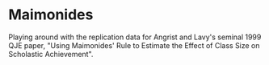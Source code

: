 # Maimonides
Playing around with the replication data for Angrist and Lavy's seminal 1999 QJE paper, "Using Maimonides' Rule to Estimate the Effect of Class Size on Scholastic Achievement". 
